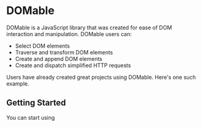 # DOMable

DOMable is a JavaScript library that was created for ease of DOM interaction and manipulation. DOMable users can:
* Select DOM elements
* Traverse and transform DOM elements
* Create and append DOM elements
* Create and dispatch simplified HTTP requests

Users have already created great projects using DOMable. Here's one such example.

## Getting Started

You can start using
